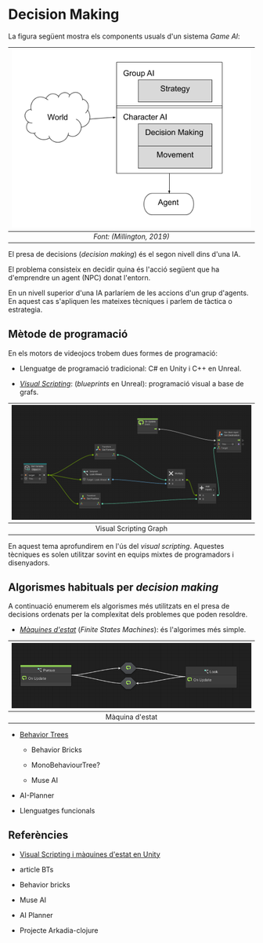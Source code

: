 # Decision Making

La figura següent mostra els components usuals d'un sistema *Game AI*:

|![Esquema GameAI](figures/esquema.png)|
|:--:| 
| *Font: (Millington, 2019)* |

El presa de decisions (*decision making*) és el segon nivell dins d'una IA. 

El problema consisteix en decidir quina és l'acció següent que ha d'emprendre un agent (NPC) donat l'entorn.

En un nivell superior d'una IA parlaríem de les accions d'un grup d'agents. En aquest cas s'apliquen les mateixes tècniques i parlem de tàctica o estrategia.

## Mètode de programació

En els motors de videojocs trobem dues formes de programació:

- Llenguatge de programació tradicional: C# en Unity i C++ en Unreal.

- *[Visual Scripting](vs.md)*: (*blueprints* en Unreal): programació visual a base de grafs.

|![](figures/pursue.png)|
|:--:| 
| Visual Scripting Graph |

En aquest tema aprofundirem en l'ús del *visual scripting*. Aquestes tècniques es solen utilitzar sovint en equips mixtes de programadors i disenyadors.

## Algorismes habituals per *decision making*

A continuació enumerem els algorismes més utilitzats en el presa de decisions ordenats per la complexitat dels problemes que poden resoldre.

- *[Màquines d'estat](fsm.md)* (*Finite States Machines*): és l'algorimes més simple.

|![](figures/fsm.png)|
|:--:| 
| Màquina d'estat |

- [Behavior Trees](bts.md)

  - Behavior Bricks

  - MonoBehaviourTree?

  - Muse AI

- AI-Planner

- Llenguatges funcionals

## Referències

- [Visual Scripting i màquines d'estat en Unity](https://docs.unity3d.com/Packages/com.unity.visualscripting@1.9/manual/index.html)

- article BTs

- Behavior bricks

- Muse AI

- AI Planner

- Projecte Arkadia-clojure

